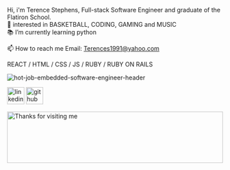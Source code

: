 Hi, i'm Terence Stephens, Full-stack Software Engineer and graduate of the Flatiron School.
<br>
👀 interested in BASKETBALL, CODING, GAMING and MUSIC
</br>
📚 I’m currently learning python

📫 How to reach me Email: Terences1991@yahoo.com








REACT / HTML / CSS / JS / RUBY / RUBY ON RAILS 

![hot-job-embedded-software-engineer-header](https://user-images.githubusercontent.com/88994893/149679604-6b91ba0b-e518-4bed-ad28-f892d6f5e334.jpg)



 
[<img src='https://cdn.jsdelivr.net/npm/simple-icons@3.0.1/icons/linkedin.svg' alt='linkedin' height='40'>](https://www.linkedin.com/in/terence-stephens-7955b4225/)  [<img src='https://cdn.jsdelivr.net/npm/simple-icons@3.0.1/icons/github.svg' alt='github' height='40'>](https://github.com/Terencetrey)  








<img height="120" alt="Thanks for visiting me" width="100%" src="https://raw.githubusercontent.com/BrunnerLivio/brunnerlivio/master/images/marquee.svg" />
<br />
